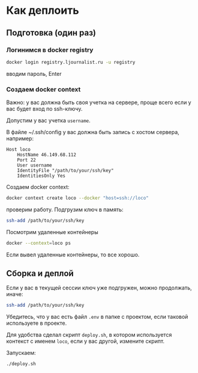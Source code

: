 # Как деплоить

## Подготовка (один раз)

### Логинимся в docker registry

```bash
docker login registry.ljournalist.ru -u registry
```
вводим пароль, Enter

### Создаем docker context
Важно: у вас должна быть своя учетка на сервере, проще всего если у вас будет вход по ssh-ключу.

Допустим у вас учетка `username`.

В файле ~/.ssh/config у вас должна быть запись с хостом сервера, например:
```
Host loco
    HostName 46.149.68.112
    Port 22
    User username
    IdentityFile "/path/to/your/ssh/key"
    IdentitiesOnly Yes
```
Создаем docker context:
```bash
docker context create loco --docker "host=ssh://loco"
```
проверим работу.
Подгрузим ключ в память:
```bash
ssh-add /path/to/your/ssh/key
```
Посмотрим удаленные контейнеры
```bash
docker --context=loco ps
```
Если вывел удаленные контейнеры, то все хорошо.

## Сборка и деплой
Если у вас в текущей сессии ключ уже подгружен, можно продолжать, иначе:

```bash
ssh-add /path/to/your/ssh/key
```
Убедитесь, что у вас есть файл `.env` в папке с проектом, если таковой используете в проекте.

Для удобства сделал скрипт `deploy.sh`, в котором используется контекст с именем `loco`, если у вас другой, измените скрипт.

Запускаем:
```bash
./deploy.sh
```